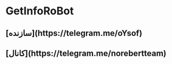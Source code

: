 # GetInfoRoBot
<h2> [سازنده](https://telegram.me/oYsof)
<h2> [کانال](https://telegram.me/norebertteam)
